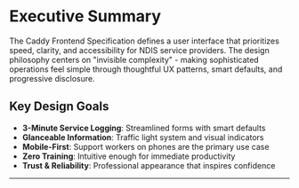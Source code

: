 # Executive Summary

The Caddy Frontend Specification defines a user interface that prioritizes speed, clarity, and accessibility for NDIS service providers. The design philosophy centers on "invisible complexity" - making sophisticated operations feel simple through thoughtful UX patterns, smart defaults, and progressive disclosure.

## Key Design Goals
- **3-Minute Service Logging**: Streamlined forms with smart defaults
- **Glanceable Information**: Traffic light system and visual indicators
- **Mobile-First**: Support workers on phones are the primary use case
- **Zero Training**: Intuitive enough for immediate productivity
- **Trust & Reliability**: Professional appearance that inspires confidence

---
